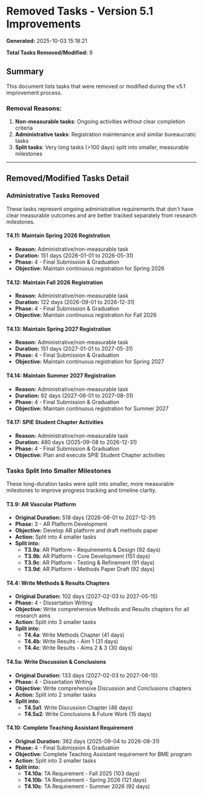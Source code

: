 # Removed Tasks - Version 5.1 Improvements

**Generated:** 2025-10-03 15:18:21

**Total Tasks Removed/Modified:** 9

## Summary

This document lists tasks that were removed or modified during the v5.1 improvement process.

### Removal Reasons:
1. **Non-measurable tasks**: Ongoing activities without clear completion criteria
2. **Administrative tasks**: Registration maintenance and similar bureaucratic tasks
3. **Split tasks**: Very long tasks (>100 days) split into smaller, measurable milestones

---

## Removed/Modified Tasks Detail

### Administrative Tasks Removed

These tasks represent ongoing administrative requirements that don't have clear measurable outcomes and are better tracked separately from research milestones.

#### T4.11: Maintain Spring 2026 Registration

- **Reason:** Administrative/non-measurable task
- **Duration:** 151 days (2026-01-01 to 2026-05-31)
- **Phase:** 4 - Final Submission & Graduation
- **Objective:** Maintain continuous registration for Spring 2026

#### T4.12: Maintain Fall 2026 Registration

- **Reason:** Administrative/non-measurable task
- **Duration:** 122 days (2026-09-01 to 2026-12-31)
- **Phase:** 4 - Final Submission & Graduation
- **Objective:** Maintain continuous registration for Fall 2026

#### T4.13: Maintain Spring 2027 Registration

- **Reason:** Administrative/non-measurable task
- **Duration:** 151 days (2027-01-01 to 2027-05-31)
- **Phase:** 4 - Final Submission & Graduation
- **Objective:** Maintain continuous registration for Spring 2027

#### T4.14: Maintain Summer 2027 Registration

- **Reason:** Administrative/non-measurable task
- **Duration:** 92 days (2027-06-01 to 2027-08-31)
- **Phase:** 4 - Final Submission & Graduation
- **Objective:** Maintain continuous registration for Summer 2027

#### T4.17: SPIE Student Chapter Activities

- **Reason:** Administrative/non-measurable task
- **Duration:** 480 days (2025-09-08 to 2026-12-31)
- **Phase:** 4 - Final Submission & Graduation
- **Objective:** Plan and execute SPIE Student Chapter activities

### Tasks Split Into Smaller Milestones

These long-duration tasks were split into smaller, more measurable milestones to improve progress tracking and timeline clarity.

#### T3.9: AR Vascular Platform

- **Original Duration:** 518 days (2026-08-01 to 2027-12-31)
- **Phase:** 3 - AR Platform Development
- **Objective:** Develop AR platform and draft methods paper
- **Action:** Split into 4 smaller tasks
- **Split into:**
  - **T3.9a**: AR Platform - Requirements & Design (92 days)
  - **T3.9b**: AR Platform - Core Development (151 days)
  - **T3.9c**: AR Platform - Testing & Refinement (91 days)
  - **T3.9d**: AR Platform - Methods Paper Draft (92 days)

#### T4.4: Write Methods & Results Chapters

- **Original Duration:** 102 days (2027-02-03 to 2027-05-15)
- **Phase:** 4 - Dissertation Writing
- **Objective:** Write comprehensive Methods and Results chapters for all research aims
- **Action:** Split into 3 smaller tasks
- **Split into:**
  - **T4.4a**: Write Methods Chapter (41 days)
  - **T4.4b**: Write Results - Aim 1 (31 days)
  - **T4.4c**: Write Results - Aims 2 & 3 (30 days)

#### T4.5a: Write Discussion & Conclusions

- **Original Duration:** 133 days (2027-02-03 to 2027-06-15)
- **Phase:** 4 - Dissertation Writing
- **Objective:** Write comprehensive Discussion and Conclusions chapters
- **Action:** Split into 2 smaller tasks
- **Split into:**
  - **T4.5a1**: Write Discussion Chapter (46 days)
  - **T4.5a2**: Write Conclusions & Future Work (15 days)

#### T4.10: Complete Teaching Assistant Requirement

- **Original Duration:** 362 days (2025-09-04 to 2026-08-31)
- **Phase:** 4 - Final Submission & Graduation
- **Objective:** Complete Teaching Assistant requirement for BME program
- **Action:** Split into 3 smaller tasks
- **Split into:**
  - **T4.10a**: TA Requirement - Fall 2025 (103 days)
  - **T4.10b**: TA Requirement - Spring 2026 (121 days)
  - **T4.10c**: TA Requirement - Summer 2026 (92 days)

